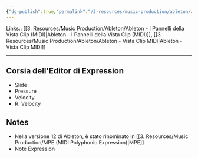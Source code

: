 ```yaml
---
{"dg-publish":true,"permalink":"/3-resources/music-production/ableton/ableton-note-expression-pannello/","tags":["type/note"]}
---
```


Links:: [[3. Resources/Music Production/Ableton/Ableton - I Pannelli della Vista Clip (MIDI)\|Ableton - I Pannelli della Vista Clip (MIDI)]], [[3. Resources/Music Production/Ableton/Ableton - Vista Clip MIDI\|Ableton - Vista Clip MIDI]]

---

  

## Corsia dell'Editor di Expression

- Slide
- Pressure
- Velocity
- R. Velocity


## Notes

- Nella versione 12 di Ableton, è stato rinominato in [[3. Resources/Music Production/MPE (MIDI Polyphonic Expression)\|MPE]]
- Note Expression